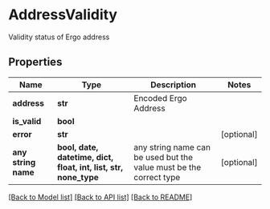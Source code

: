 # AddressValidity

Validity status of Ergo address

## Properties
Name | Type | Description | Notes
------------ | ------------- | ------------- | -------------
**address** | **str** | Encoded Ergo Address | 
**is_valid** | **bool** |  | 
**error** | **str** |  | [optional] 
**any string name** | **bool, date, datetime, dict, float, int, list, str, none_type** | any string name can be used but the value must be the correct type | [optional]

[[Back to Model list]](../README.md#documentation-for-models) [[Back to API list]](../README.md#documentation-for-api-endpoints) [[Back to README]](../README.md)


